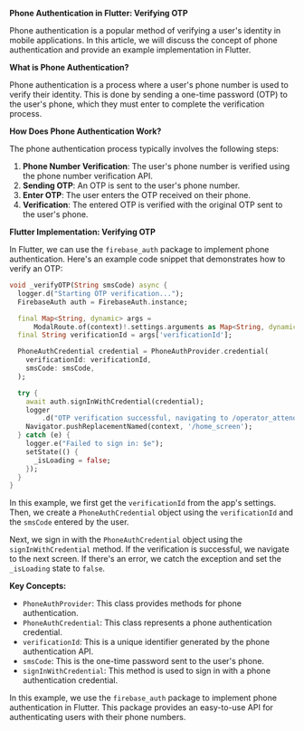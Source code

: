 **Phone Authentication in Flutter: Verifying OTP**

Phone authentication is a popular method of verifying a user's identity in mobile applications. In this article, we will discuss the concept of phone authentication and provide an example implementation in Flutter.

**What is Phone Authentication?**

Phone authentication is a process where a user's phone number is used to verify their identity. This is done by sending a one-time password (OTP) to the user's phone, which they must enter to complete the verification process.

**How Does Phone Authentication Work?**

The phone authentication process typically involves the following steps:

1. **Phone Number Verification**: The user's phone number is verified using the phone number verification API.
2. **Sending OTP**: An OTP is sent to the user's phone number.
3. **Enter OTP**: The user enters the OTP received on their phone.
4. **Verification**: The entered OTP is verified with the original OTP sent to the user's phone.

**Flutter Implementation: Verifying OTP**

In Flutter, we can use the `firebase_auth` package to implement phone authentication. Here's an example code snippet that demonstrates how to verify an OTP:
```dart
void _verifyOTP(String smsCode) async {
  logger.d("Starting OTP verification...");
  FirebaseAuth auth = FirebaseAuth.instance;

  final Map<String, dynamic> args =
      ModalRoute.of(context)!.settings.arguments as Map<String, dynamic>;
  final String verificationId = args['verificationId'];

  PhoneAuthCredential credential = PhoneAuthProvider.credential(
    verificationId: verificationId,
    smsCode: smsCode,
  );

  try {
    await auth.signInWithCredential(credential);
    logger
        .d("OTP verification successful, navigating to /operator_attendance");
    Navigator.pushReplacementNamed(context, '/home_screen');
  } catch (e) {
    logger.e("Failed to sign in: $e");
    setState(() {
      _isLoading = false;
    });
  }
}
```
In this example, we first get the `verificationId` from the app's settings. Then, we create a `PhoneAuthCredential` object using the `verificationId` and the `smsCode` entered by the user.

Next, we sign in with the `PhoneAuthCredential` object using the `signInWithCredential` method. If the verification is successful, we navigate to the next screen. If there's an error, we catch the exception and set the `_isLoading` state to `false`.

**Key Concepts:**

* `PhoneAuthProvider`: This class provides methods for phone authentication.
* `PhoneAuthCredential`: This class represents a phone authentication credential.
* `verificationId`: This is a unique identifier generated by the phone authentication API.
* `smsCode`: This is the one-time password sent to the user's phone.
* `signInWithCredential`: This method is used to sign in with a phone authentication credential.

In this example, we use the `firebase_auth` package to implement phone authentication in Flutter. This package provides an easy-to-use API for authenticating users with their phone numbers.